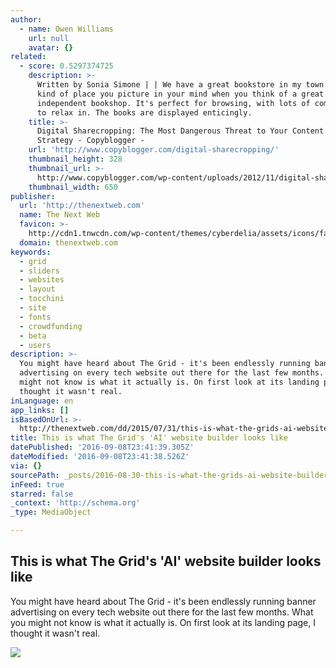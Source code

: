```yaml
---
author:
  - name: Owen Williams
    url: null
    avatar: {}
related:
  - score: 0.5297374725
    description: >-
      Written by Sonia Simone | | We have a great bookstore in my town - the
      kind of place you picture in your mind when you think of a great
      independent bookshop. It's perfect for browsing, with lots of comfy chairs
      to relax in. The books are displayed enticingly.
    title: >-
      Digital Sharecropping: The Most Dangerous Threat to Your Content Marketing
      Strategy - Copyblogger -
    url: 'http://www.copyblogger.com/digital-sharecropping/'
    thumbnail_height: 328
    thumbnail_url: >-
      http://www.copyblogger.com/wp-content/uploads/2012/11/digital-sharecropping.jpg
    thumbnail_width: 650
publisher:
  url: 'http://thenextweb.com'
  name: The Next Web
  favicon: >-
    http://cdn1.tnwcdn.com/wp-content/themes/cyberdelia/assets/icons/favicon-16x16.png?v=1470647965
  domain: thenextweb.com
keywords:
  - grid
  - sliders
  - websites
  - layout
  - tocchini
  - site
  - fonts
  - crowdfunding
  - beta
  - users
description: >-
  You might have heard about The Grid - it's been endlessly running banner
  advertising on every tech website out there for the last few months. What you
  might not know is what it actually is. On first look at its landing page, I
  thought it wasn't real.
inLanguage: en
app_links: []
isBasedOnUrl: >-
  http://thenextweb.com/dd/2015/07/31/this-is-what-the-grids-ai-website-builder-looks-like/
title: This is what The Grid's 'AI' website builder looks like
datePublished: '2016-09-08T23:41:39.305Z'
dateModified: '2016-09-08T23:41:38.526Z'
via: {}
sourcePath: _posts/2016-08-30-this-is-what-the-grids-ai-website-builder-looks-like.md
inFeed: true
starred: false
_context: 'http://schema.org'
_type: MediaObject

---
```

<article style=""><h1>This is what The Grid's 'AI' website builder looks like</h1><p>You might have heard about The Grid - it's been endlessly running banner advertising on every tech website out there for the last few months. What you might not know is what it actually is. On first look at its landing page, I thought it wasn't real.</p><img src="http://cdn1.tnwcdn.com/wp-content/blogs.dir/1/files/2015/07/keychain.jpg" /></article>